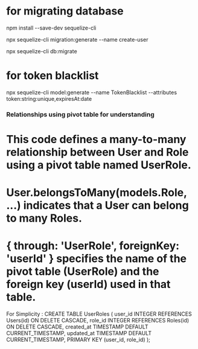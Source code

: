 # for migrating database
npm install --save-dev sequelize-cli

npx sequelize-cli migration:generate --name create-user

npx sequelize-cli db:migrate


# for token blacklist
npx sequelize-cli model:generate --name TokenBlacklist --attributes token:string:unique,expiresAt:date

### Relationships using pivot table for understanding
# This code defines a many-to-many relationship between User and Role using a pivot table named UserRole.
# User.belongsToMany(models.Role, ...) indicates that a User can belong to many Roles.
# { through: 'UserRole', foreignKey: 'userId' } specifies the name of the pivot table (UserRole) and the foreign key (userId) used in that table.

For Simplicity :
CREATE TABLE UserRoles (
    user_id INTEGER REFERENCES Users(id) ON DELETE CASCADE,
    role_id INTEGER REFERENCES Roles(id) ON DELETE CASCADE,
    created_at TIMESTAMP DEFAULT CURRENT_TIMESTAMP,
    updated_at TIMESTAMP DEFAULT CURRENT_TIMESTAMP,
    PRIMARY KEY (user_id, role_id)
);
